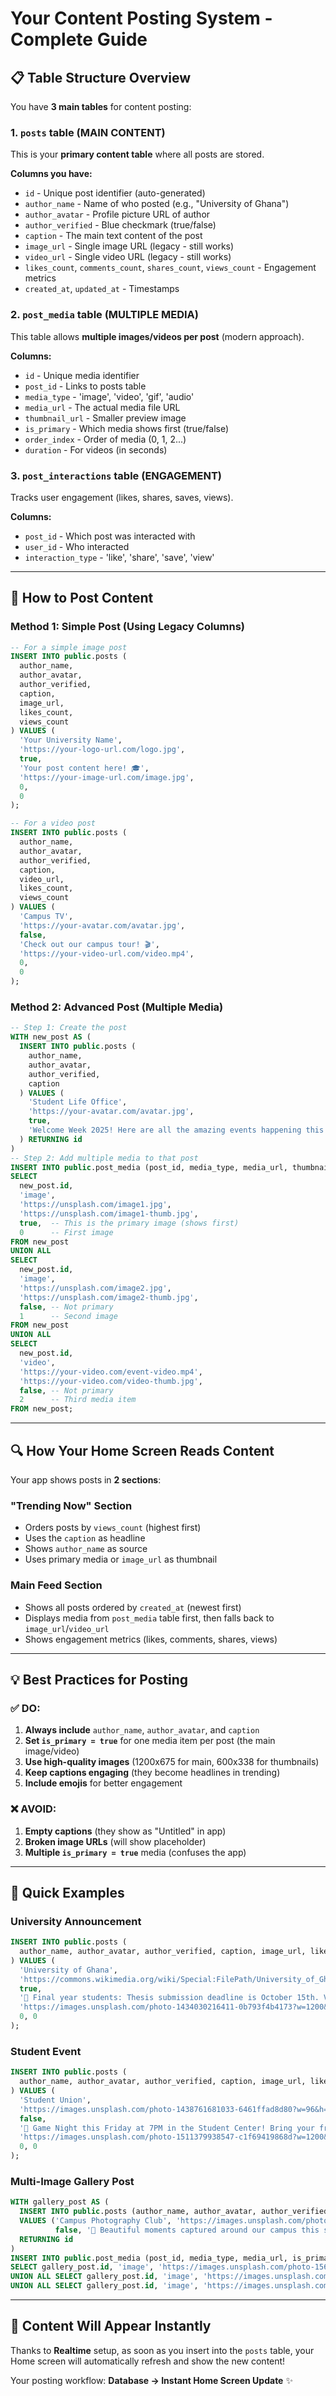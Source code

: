 # Your Content Posting System - Complete Guide

## 📋 Table Structure Overview

You have **3 main tables** for content posting:

### 1. **`posts` table** (MAIN CONTENT)
This is your **primary content table** where all posts are stored.

**Columns you have:**
- `id` - Unique post identifier (auto-generated)
- `author_name` - Name of who posted (e.g., "University of Ghana")
- `author_avatar` - Profile picture URL of author
- `author_verified` - Blue checkmark (true/false)
- `caption` - The main text content of the post
- `image_url` - Single image URL (legacy - still works)
- `video_url` - Single video URL (legacy - still works)
- `likes_count`, `comments_count`, `shares_count`, `views_count` - Engagement metrics
- `created_at`, `updated_at` - Timestamps

### 2. **`post_media` table** (MULTIPLE MEDIA)
This table allows **multiple images/videos per post** (modern approach).

**Columns:**
- `id` - Unique media identifier
- `post_id` - Links to posts table
- `media_type` - 'image', 'video', 'gif', 'audio'
- `media_url` - The actual media file URL
- `thumbnail_url` - Smaller preview image
- `is_primary` - Which media shows first (true/false)
- `order_index` - Order of media (0, 1, 2...)
- `duration` - For videos (in seconds)

### 3. **`post_interactions` table** (ENGAGEMENT)
Tracks user engagement (likes, shares, saves, views).

**Columns:**
- `post_id` - Which post was interacted with
- `user_id` - Who interacted
- `interaction_type` - 'like', 'share', 'save', 'view'

---

## 🚀 How to Post Content

### Method 1: Simple Post (Using Legacy Columns)
```sql
-- For a simple image post
INSERT INTO public.posts (
  author_name, 
  author_avatar, 
  author_verified, 
  caption, 
  image_url,
  likes_count,
  views_count
) VALUES (
  'Your University Name',
  'https://your-logo-url.com/logo.jpg',
  true,
  'Your post content here! 🎓',
  'https://your-image-url.com/image.jpg',
  0,
  0
);

-- For a video post
INSERT INTO public.posts (
  author_name, 
  author_avatar, 
  author_verified, 
  caption, 
  video_url,
  likes_count,
  views_count
) VALUES (
  'Campus TV',
  'https://your-avatar.com/avatar.jpg',
  false,
  'Check out our campus tour! 🎬',
  'https://your-video-url.com/video.mp4',
  0,
  0
);
```

### Method 2: Advanced Post (Multiple Media)
```sql
-- Step 1: Create the post
WITH new_post AS (
  INSERT INTO public.posts (
    author_name, 
    author_avatar, 
    author_verified, 
    caption
  ) VALUES (
    'Student Life Office',
    'https://your-avatar.com/avatar.jpg',
    true,
    'Welcome Week 2025! Here are all the amazing events happening this week 📸'
  ) RETURNING id
)
-- Step 2: Add multiple media to that post
INSERT INTO public.post_media (post_id, media_type, media_url, thumbnail_url, is_primary, order_index)
SELECT 
  new_post.id,
  'image',
  'https://unsplash.com/image1.jpg',
  'https://unsplash.com/image1-thumb.jpg',
  true,  -- This is the primary image (shows first)
  0      -- First image
FROM new_post
UNION ALL
SELECT 
  new_post.id,
  'image',
  'https://unsplash.com/image2.jpg',
  'https://unsplash.com/image2-thumb.jpg',
  false, -- Not primary
  1      -- Second image
FROM new_post
UNION ALL
SELECT 
  new_post.id,
  'video',
  'https://your-video.com/event-video.mp4',
  'https://your-video.com/video-thumb.jpg',
  false, -- Not primary
  2      -- Third media item
FROM new_post;
```

---

## 🔍 How Your Home Screen Reads Content

Your app shows posts in **2 sections**:

### **"Trending Now" Section**
- Orders posts by `views_count` (highest first)
- Uses the `caption` as headline
- Shows `author_name` as source
- Uses primary media or `image_url` as thumbnail

### **Main Feed Section**
- Shows all posts ordered by `created_at` (newest first)
- Displays media from `post_media` table first, then falls back to `image_url`/`video_url`
- Shows engagement metrics (likes, comments, shares, views)

---

## 💡 Best Practices for Posting

### ✅ **DO:**
1. **Always include** `author_name`, `author_avatar`, and `caption`
2. **Set `is_primary = true`** for one media item per post (the main image/video)
3. **Use high-quality images** (1200x675 for main, 600x338 for thumbnails)
4. **Keep captions engaging** (they become headlines in trending)
5. **Include emojis** for better engagement

### ❌ **AVOID:**
1. **Empty captions** (they show as "Untitled" in app)
2. **Broken image URLs** (will show placeholder)
3. **Multiple `is_primary = true`** media (confuses the app)

---

## 🎯 Quick Examples

### University Announcement
```sql
INSERT INTO public.posts (
  author_name, author_avatar, author_verified, caption, image_url, likes_count, views_count
) VALUES (
  'University of Ghana',
  'https://commons.wikimedia.org/wiki/Special:FilePath/University_of_Ghana.png',
  true,
  '📢 Final year students: Thesis submission deadline is October 15th. Visit the academic office for guidelines and requirements.',
  'https://images.unsplash.com/photo-1434030216411-0b793f4b4173?w=1200&h=675&fit=crop',
  0, 0
);
```

### Student Event
```sql
INSERT INTO public.posts (
  author_name, author_avatar, author_verified, caption, image_url, likes_count, views_count
) VALUES (
  'Student Union',
  'https://images.unsplash.com/photo-1438761681033-6461ffad8d80?w=96&h=96&fit=crop',
  false,
  '🎉 Game Night this Friday at 7PM in the Student Center! Bring your friends and compete for amazing prizes. Free pizza and drinks! 🍕',
  'https://images.unsplash.com/photo-1511379938547-c1f69419868d?w=1200&h=675&fit=crop',
  0, 0
);
```

### Multi-Image Gallery Post
```sql
WITH gallery_post AS (
  INSERT INTO public.posts (author_name, author_avatar, author_verified, caption) 
  VALUES ('Campus Photography Club', 'https://images.unsplash.com/photo-1507003211169-0a1dd7228f2d?w=96&h=96&fit=crop', 
          false, '📸 Beautiful moments captured around our campus this semester. Swipe to see more!')
  RETURNING id
)
INSERT INTO public.post_media (post_id, media_type, media_url, is_primary, order_index)
SELECT gallery_post.id, 'image', 'https://images.unsplash.com/photo-1562774053-701939374585?w=1200&h=675&fit=crop', true, 0 FROM gallery_post
UNION ALL SELECT gallery_post.id, 'image', 'https://images.unsplash.com/photo-1541339907198-e08756dedf3f?w=1200&h=675&fit=crop', false, 1 FROM gallery_post
UNION ALL SELECT gallery_post.id, 'image', 'https://images.unsplash.com/photo-1523050854058-8df90110c9f1?w=1200&h=675&fit=crop', false, 2 FROM gallery_post;
```

---

## 🔄 Content Will Appear Instantly

Thanks to **Realtime** setup, as soon as you insert into the `posts` table, your Home screen will automatically refresh and show the new content!

Your posting workflow: **Database → Instant Home Screen Update** ✨